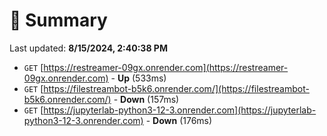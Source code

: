 # 📖 Summary
Last updated: **8/15/2024, 2:40:38 PM**

- `GET` [https://restreamer-09gx.onrender.com](https://restreamer-09gx.onrender.com) - **Up** (533ms)
- `GET` [https://filestreambot-b5k6.onrender.com/](https://filestreambot-b5k6.onrender.com/) - **Down** (157ms)
- `GET` [https://jupyterlab-python3-12-3.onrender.com](https://jupyterlab-python3-12-3.onrender.com) - **Down** (176ms)

